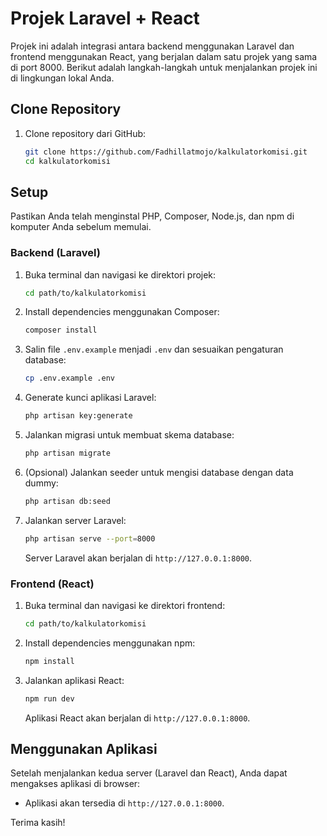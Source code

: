 # Projek Laravel + React

Projek ini adalah integrasi antara backend menggunakan Laravel dan frontend menggunakan React, yang berjalan dalam satu projek yang sama di port 8000. Berikut adalah langkah-langkah untuk menjalankan projek ini di lingkungan lokal Anda.

## Clone Repository

1. Clone repository dari GitHub:

    ```bash
    git clone https://github.com/Fadhillatmojo/kalkulatorkomisi.git
    cd kalkulatorkomisi
    ```

## Setup

Pastikan Anda telah menginstal PHP, Composer, Node.js, dan npm di komputer Anda sebelum memulai.

### Backend (Laravel)

1. Buka terminal dan navigasi ke direktori projek:

    ```bash
    cd path/to/kalkulatorkomisi
    ```

2. Install dependencies menggunakan Composer:

    ```bash
    composer install
    ```

3. Salin file `.env.example` menjadi `.env` dan sesuaikan pengaturan database:

    ```bash
    cp .env.example .env
    ```

4. Generate kunci aplikasi Laravel:

    ```bash
    php artisan key:generate
    ```

5. Jalankan migrasi untuk membuat skema database:

    ```bash
    php artisan migrate
    ```

6. (Opsional) Jalankan seeder untuk mengisi database dengan data dummy:

    ```bash
    php artisan db:seed
    ```

7. Jalankan server Laravel:

    ```bash
    php artisan serve --port=8000
    ```

   Server Laravel akan berjalan di `http://127.0.0.1:8000`.

### Frontend (React)

1. Buka terminal dan navigasi ke direktori frontend:

    ```bash
    cd path/to/kalkulatorkomisi
    ```

2. Install dependencies menggunakan npm:

    ```bash
    npm install
    ```

3. Jalankan aplikasi React:

    ```bash
    npm run dev
    ```

   Aplikasi React akan berjalan di `http://127.0.0.1:8000`.

## Menggunakan Aplikasi

Setelah menjalankan kedua server (Laravel dan React), Anda dapat mengakses aplikasi di browser:

- Aplikasi akan tersedia di `http://127.0.0.1:8000`.

Terima kasih!

